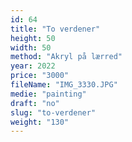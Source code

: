 ```yaml
---
id: 64
title: "To verdener"
height: 50
width: 50
method: "Akryl på lærred"
year: 2022
price: "3000"
fileName: "IMG_3330.JPG"
medie: "painting"
draft: "no"
slug: "to-verdener"
weight: "130"
---
```


